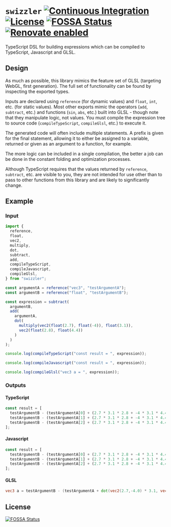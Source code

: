 # `swizzler` [![Continuous Integration](https://github.com/jameswilddev/swizzler/workflows/Continuous%20Integration/badge.svg)](https://github.com/jameswilddev/swizzler/actions) [![License](https://img.shields.io/github/license/jameswilddev/swizzler.svg)](https://github.com/jameswilddev/swizzler/blob/master/license) [![FOSSA Status](https://app.fossa.io/api/projects/git%2Bgithub.com%2Fjameswilddev%2Fswizzler.svg?type=shield)](https://app.fossa.io/projects/git%2Bgithub.com%2Fjameswilddev%2Fswizzler?ref=badge_shield) [![Renovate enabled](https://img.shields.io/badge/renovate-enabled-brightgreen.svg)](https://renovatebot.com/)

TypeScript DSL for building expressions which can be compiled to TypeScript, Javascript and GLSL.

## Design

As much as possible, this library mimics the feature set of GLSL (targeting WebGL, first generation).  The full set of functionality can be found by inspecting the exported types.

Inputs are declared using `reference` (for dynamic values) and `float`, `int`, etc. (for static values).  Most other exports mimic the operators (`add`, `subtract`, etc.) and functions (`sin`, `abs`, etc.) built into GLSL - though note that they manipulate logic, not values.  You must compile the expression tree to source code (`compileTypeScript`, `compileGlsl`, etc.) to execute it.

The generated code will often include multiple statements.  A prefix is given for the final statement, allowing it to either be assigned to a variable, returned or given as an argument to a function, for example.

The more logic can be included in a single compilation, the better a job can be done in the constant folding and optimization processes.

Although TypeScript requires that the values returned by `reference`, `subtract`, etc. are visible to you, they are not intended for use other than to pass to other functions from this library and are likely to significantly change.

## Example

### Input

```typescript
import {
  reference,
  float,
  vec2,
  multiply,
  dot,
  subtract,
  add,
  compileTypeScript,
  compileJavascript,
  compileGlsl,
} from "swizzler";

const argumentA = reference("vec3", "testArgumentA");
const argumentB = reference("float", "testArgumentB");

const expression = subtract(
  argumentB,
  add(
    argumentA,
    dot(
      multiply(vec2(float(2.7), float(-4)), float(3.1)),
      vec2(float(2.8), float(4.4))
    )
  )
);

console.log(compileTypeScript("const result = ", expression));

console.log(compileJavascript("const result = ", expression));

console.log(compileGlsl("vec3 a = ", expression));
```

### Outputs

#### TypeScript

```typescript
const result = [
  testArgumentB - (testArgumentA[0] + (2.7 * 3.1 * 2.8 + -4 * 3.1 * 4.4)),
  testArgumentB - (testArgumentA[1] + (2.7 * 3.1 * 2.8 + -4 * 3.1 * 4.4)),
  testArgumentB - (testArgumentA[2] + (2.7 * 3.1 * 2.8 + -4 * 3.1 * 4.4)),
];
```

#### Javascript

```javascript
const result = [
  testArgumentB - (testArgumentA[0] + (2.7 * 3.1 * 2.8 + -4 * 3.1 * 4.4)),
  testArgumentB - (testArgumentA[1] + (2.7 * 3.1 * 2.8 + -4 * 3.1 * 4.4)),
  testArgumentB - (testArgumentA[2] + (2.7 * 3.1 * 2.8 + -4 * 3.1 * 4.4)),
];
```

#### GLSL

```glsl
vec3 a = testArgumentB - (testArgumentA + dot(vec2(2.7,-4.0) * 3.1, vec2(2.8,4.4)));
```

## License

[![FOSSA Status](https://app.fossa.io/api/projects/git%2Bgithub.com%2Fjameswilddev%2Fswizzler.svg?type=large)](https://app.fossa.io/projects/git%2Bgithub.com%2Fjameswilddev%2Fswizzler?ref=badge_large)
